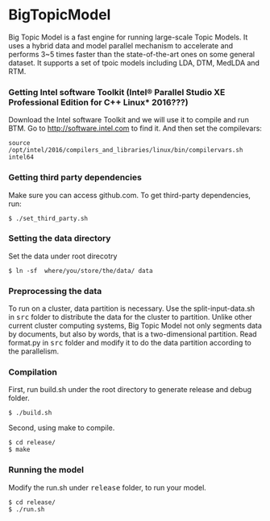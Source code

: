 # BigTopicModel

Big Topic Model is a fast engine for running large-scale Topic Models. It uses a hybrid data and model parallel mechanism to accelerate and performs 3~5 times faster than the state-of-the-art ones on some general dataset. It supports a set of tpoic models including LDA, DTM, MedLDA and RTM.

### Getting Intel software Toolkit (Intel® Parallel Studio XE Professional Edition for C++ Linux* 2016???)

Download the Intel software Toolkit and we will use it to compile and run BTM. Go to http://software.intel.com to find it. 
And then set the compilevars:

```
source /opt/intel/2016/compilers_and_libraries/linux/bin/compilervars.sh intel64
```

### Getting third party dependencies

Make sure you can access github.com. To get third-party dependencies, run:

```
$ ./set_third_party.sh
```

### Setting the data directory

Set the data under root direcotry
```
$ ln -sf  where/you/store/the/data/ data
```

### Preprocessing the data

To run on a cluster, data partition is necessary. Use the split-input-data.sh in <kbd>src</kbd> folder to distribute the data for the cluster to partition. 
Unlike other current cluster computing systems, Big Topic Model not only segments data by documents, but also by words, that is a two-dimensional partition. 
Read format.py in <kbd>src</kbd> folder and modify it to do the data partition according to the parallelism.

### Compilation

First, run build.sh under the root directory to generate release and debug folder.
```
$ ./build.sh
```
Second, using make to compile.
```
$ cd release/
$ make
```

### Running the model

Modify the run.sh under <kbd>release</kbd> folder, to run your model.
```
$ cd release/
$ ./run.sh
```
